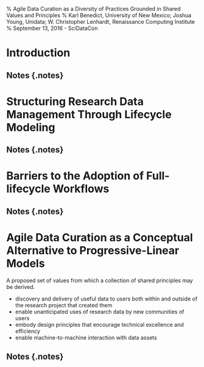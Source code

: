 % Agile Data Curation as a Diversity of Practices Grounded in Shared Values and Principles
% Karl Benedict, University of New Mexico; Joshua Young, Unidata; W. Christopher Lenhardt, Renaissance Computing Institute
% September 13, 2016 - SciDataCon

# Introduction


## Notes {.notes}


# Structuring Research Data Management Through Lifecycle Modeling


## Notes {.notes}


# Barriers to the Adoption of Full-lifecycle Workflows


## Notes {.notes}


# Agile Data Curation as a Conceptual Alternative to Progressive-Linear Models

A proposed set of values from which a collection of shared principles may be derived.

* discovery and delivery of useful data to users both within and outside of the research project that created them
* enable unanticipated uses of research data by new communities of users
* embody design principles that encourage technical excellence and efficiency
* enable machine-to-machine interaction with data assets


## Notes {.notes}

